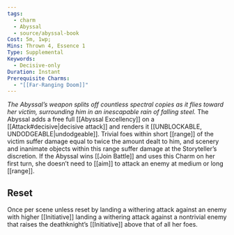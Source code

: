 ```yaml
---
tags:
  - charm
  - Abyssal
  - source/abyssal-book
Cost: 5m, 1wp; 
Mins: Thrown 4, Essence 1
Type: Supplemental
Keywords:
  - Decisive-only
Duration: Instant
Prerequisite Charms:
  - "[[Far-Ranging Doom]]"
---
```

*The Abyssal’s weapon splits off countless spectral copies as it flies toward her victim, surrounding him in an inescapable rain of falling steel.*
The Abyssal adds a free full [[Abyssal Excellency]] on a [[Attack#decisive|decisive attack]] and renders it [[UNBLOCKABLE, UNDODGEABLE|undodgeable]]. Trivial foes within short [[range]] of the victim suffer damage equal to twice the amount dealt to him, and scenery and inanimate objects within this range suffer damage at the Storyteller’s discretion.
If the Abyssal wins [[Join Battle]] and uses this Charm on her first turn, she doesn’t need to [[aim]] to attack an enemy at medium or long [[range]].
## Reset 
Once per scene unless reset by landing a withering attack against an enemy with higher [[Initiative]] landing a withering attack against a nontrivial enemy that raises the deathknight’s [[Initiative]] above that of all her foes.